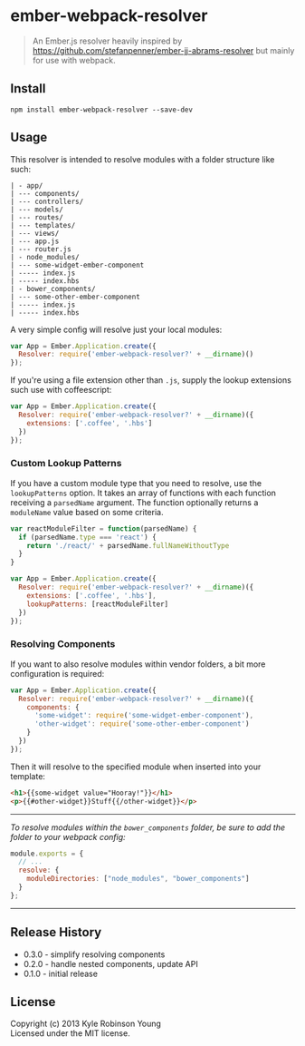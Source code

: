 # ember-webpack-resolver

> An Ember.js resolver heavily inspired by
https://github.com/stefanpenner/ember-jj-abrams-resolver but mainly for use with webpack.

## Install

``` shell
npm install ember-webpack-resolver --save-dev
```

## Usage

This resolver is intended to resolve modules with a folder structure like such:

```
| - app/
| --- components/
| --- controllers/
| --- models/
| --- routes/
| --- templates/
| --- views/
| --- app.js
| --- router.js
| - node_modules/
| --- some-widget-ember-component
| ----- index.js
| ----- index.hbs
| - bower_components/
| --- some-other-ember-component
| ----- index.js
| ----- index.hbs
```

A very simple config will resolve just your local modules:

``` javascript
var App = Ember.Application.create({
  Resolver: require('ember-webpack-resolver?' + __dirname)()
});
```

If you're using a file extension other than `.js`, supply the lookup extensions such use with coffeescript:

``` javascript
var App = Ember.Application.create({
  Resolver: require('ember-webpack-resolver?' + __dirname)({
    extensions: ['.coffee', '.hbs']
  })
});
```

### Custom Lookup Patterns
If you have a custom module type that you need to resolve, use the `lookupPatterns` option. It takes an array of functions with each function receiving a `parsedName` argument. The function optionally returns a `moduleName` value based on some criteria.

``` javascript
var reactModuleFilter = function(parsedName) {
  if (parsedName.type === 'react') {
    return './react/' + parsedName.fullNameWithoutType
  }
}

var App = Ember.Application.create({
  Resolver: require('ember-webpack-resolver?' + __dirname)({
    extensions: ['.coffee', '.hbs'],
    lookupPatterns: [reactModuleFilter]
  })
});

```

### Resolving Components
If you want to also resolve modules within vendor folders, a bit more configuration is required:

``` javascript
var App = Ember.Application.create({
  Resolver: require('ember-webpack-resolver?' + __dirname)({
    components: {
      'some-widget': require('some-widget-ember-component'),
      'other-widget': require('some-other-ember-component')
    }
  })
});
```

Then it will resolve to the specified module when inserted into your template:

``` html
<h1>{{some-widget value="Hooray!"}}</h1>
<p>{{#other-widget}}Stuff{{/other-widget}}</p>
```

---

*To resolve modules within the `bower_components` folder, be sure to add the folder to your webpack config:*

``` javascript
module.exports = {
  // ...
  resolve: {
    moduleDirectories: ["node_modules", "bower_components"]
  }
};
```

---

## Release History
* 0.3.0 - simplify resolving components
* 0.2.0 - handle nested components, update API
* 0.1.0 - initial release

## License
Copyright (c) 2013 Kyle Robinson Young  
Licensed under the MIT license.
